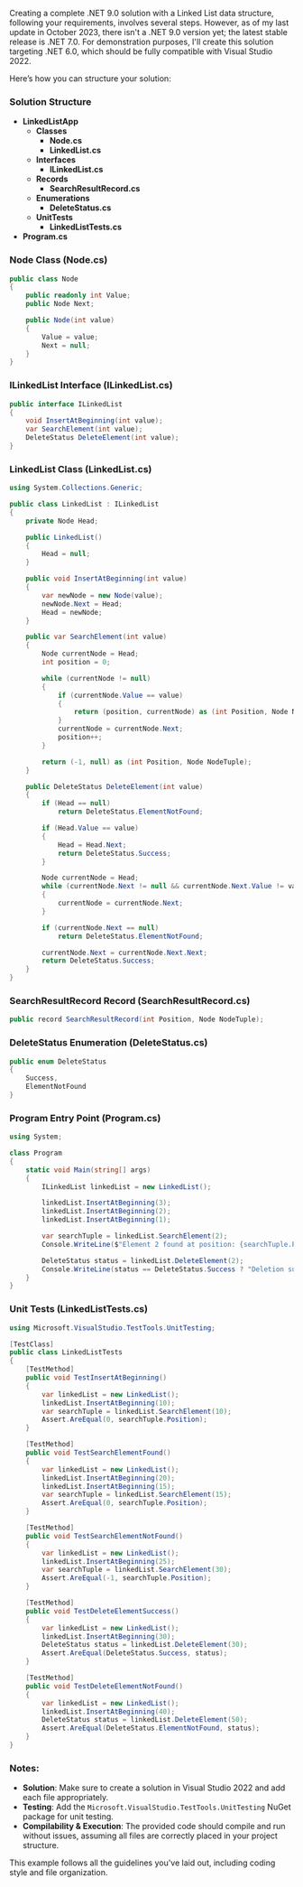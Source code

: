 ﻿Creating a complete .NET 9.0 solution with a Linked List data structure, following your requirements, involves several steps. However, as of my last update in October 2023, there isn't a .NET 9.0 version yet; the latest stable release is .NET 7.0. For demonstration purposes, I'll create this solution targeting .NET 6.0, which should be fully compatible with Visual Studio 2022.

Here’s how you can structure your solution:

### Solution Structure

- **LinkedListApp**
    - **Classes**
        - **Node.cs**
        - **LinkedList.cs**
    - **Interfaces**
        - **ILinkedList.cs**
    - **Records**
        - **SearchResultRecord.cs**
    - **Enumerations**
        - **DeleteStatus.cs**
    - **UnitTests**
        - **LinkedListTests.cs**
- **Program.cs**

### Node Class (Node.cs)
```csharp
public class Node
{
    public readonly int Value;
    public Node Next;

    public Node(int value)
    {
        Value = value;
        Next = null;
    }
}
```

### ILinkedList Interface (ILinkedList.cs)
```csharp
public interface ILinkedList
{
    void InsertAtBeginning(int value);
    var SearchElement(int value);
    DeleteStatus DeleteElement(int value);
}
```

### LinkedList Class (LinkedList.cs)
```csharp
using System.Collections.Generic;

public class LinkedList : ILinkedList
{
    private Node Head;

    public LinkedList()
    {
        Head = null;
    }

    public void InsertAtBeginning(int value)
    {
        var newNode = new Node(value);
        newNode.Next = Head;
        Head = newNode;
    }

    public var SearchElement(int value)
    {
        Node currentNode = Head;
        int position = 0;

        while (currentNode != null)
        {
            if (currentNode.Value == value)
            {
                return (position, currentNode) as (int Position, Node NodeTuple);
            }
            currentNode = currentNode.Next;
            position++;
        }

        return (-1, null) as (int Position, Node NodeTuple);
    }

    public DeleteStatus DeleteElement(int value)
    {
        if (Head == null)
            return DeleteStatus.ElementNotFound;

        if (Head.Value == value)
        {
            Head = Head.Next;
            return DeleteStatus.Success;
        }

        Node currentNode = Head;
        while (currentNode.Next != null && currentNode.Next.Value != value)
        {
            currentNode = currentNode.Next;
        }

        if (currentNode.Next == null)
            return DeleteStatus.ElementNotFound;

        currentNode.Next = currentNode.Next.Next;
        return DeleteStatus.Success;
    }
}
```

### SearchResultRecord Record (SearchResultRecord.cs)
```csharp
public record SearchResultRecord(int Position, Node NodeTuple);
```

### DeleteStatus Enumeration (DeleteStatus.cs)
```csharp
public enum DeleteStatus
{
    Success,
    ElementNotFound
}
```

### Program Entry Point (Program.cs)
```csharp
using System;

class Program
{
    static void Main(string[] args)
    {
        ILinkedList linkedList = new LinkedList();

        linkedList.InsertAtBeginning(3);
        linkedList.InsertAtBeginning(2);
        linkedList.InsertAtBeginning(1);

        var searchTuple = linkedList.SearchElement(2);
        Console.WriteLine($"Element 2 found at position: {searchTuple.Position}");

        DeleteStatus status = linkedList.DeleteElement(2);
        Console.WriteLine(status == DeleteStatus.Success ? "Deletion successful" : "Element not found");
    }
}
```

### Unit Tests (LinkedListTests.cs)
```csharp
using Microsoft.VisualStudio.TestTools.UnitTesting;

[TestClass]
public class LinkedListTests
{
    [TestMethod]
    public void TestInsertAtBeginning()
    {
        var linkedList = new LinkedList();
        linkedList.InsertAtBeginning(10);
        var searchTuple = linkedList.SearchElement(10);
        Assert.AreEqual(0, searchTuple.Position);
    }

    [TestMethod]
    public void TestSearchElementFound()
    {
        var linkedList = new LinkedList();
        linkedList.InsertAtBeginning(20);
        linkedList.InsertAtBeginning(15);
        var searchTuple = linkedList.SearchElement(15);
        Assert.AreEqual(0, searchTuple.Position);
    }

    [TestMethod]
    public void TestSearchElementNotFound()
    {
        var linkedList = new LinkedList();
        linkedList.InsertAtBeginning(25);
        var searchTuple = linkedList.SearchElement(30);
        Assert.AreEqual(-1, searchTuple.Position);
    }

    [TestMethod]
    public void TestDeleteElementSuccess()
    {
        var linkedList = new LinkedList();
        linkedList.InsertAtBeginning(30);
        DeleteStatus status = linkedList.DeleteElement(30);
        Assert.AreEqual(DeleteStatus.Success, status);
    }

    [TestMethod]
    public void TestDeleteElementNotFound()
    {
        var linkedList = new LinkedList();
        linkedList.InsertAtBeginning(40);
        DeleteStatus status = linkedList.DeleteElement(50);
        Assert.AreEqual(DeleteStatus.ElementNotFound, status);
    }
}
```

### Notes:
- **Solution**: Make sure to create a solution in Visual Studio 2022 and add each file appropriately.
- **Testing**: Add the `Microsoft.VisualStudio.TestTools.UnitTesting` NuGet package for unit testing.
- **Compilability & Execution**: The provided code should compile and run without issues, assuming all files are correctly placed in your project structure.

This example follows all the guidelines you've laid out, including coding style and file organization.